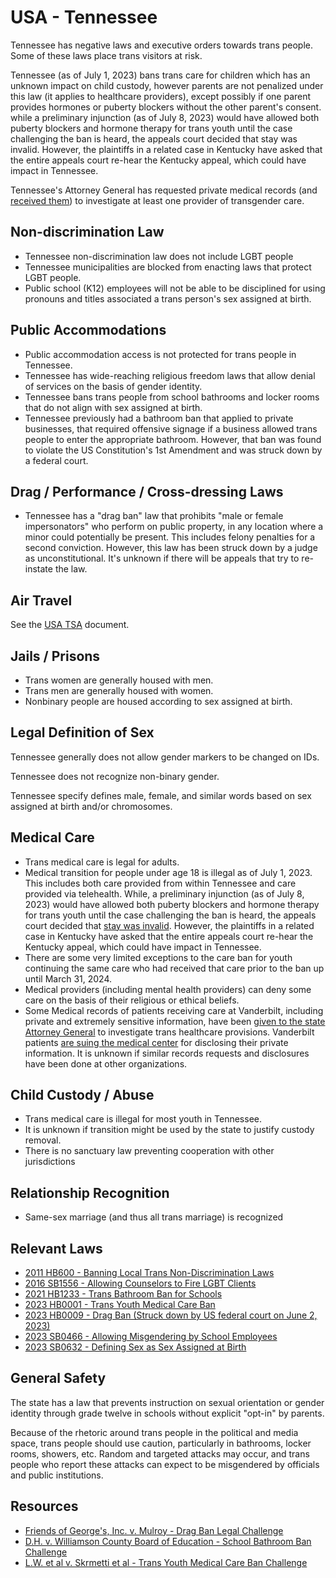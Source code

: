 # USA - Tennessee

Tennessee has negative laws and executive orders towards trans people. Some of
these laws place trans visitors at risk.

Tennessee (as of July 1, 2023) bans trans care for children which has
an unknown impact on child custody, however parents are not penalized
under this law (it applies to healthcare providers), except possibly if
one parent provides hormones or puberty blockers without the other
parent's consent. while a preliminary injunction (as of July 8,
2023) would have allowed both puberty blockers and hormone therapy for trans youth
until the case challenging the ban is heard, the appeals court decided
that stay was invalid. However, the plaintiffs in a related case in
Kentucky have asked that the entire appeals court re-hear the Kentucky
appeal, which could have impact in Tennessee.

Tennessee's Attorney General has requested private medical records
(and [received
them](https://www.tennessean.com/story/news/health/2023/06/20/vanderbilt-university-m-turns-over-transgender-patient-medical-records-to-tennessee-attorney-general/70338356007/))
to investigate at least one provider of transgender care.

## Non-discrimination Law

 * Tennessee non-discrimination law does not include LGBT people
 * Tennessee municipalities are blocked from enacting laws that protect
   LGBT people.
 * Public school (K12) employees will not be able to be disciplined
   for using pronouns and titles associated a trans person's sex assigned
   at birth.

## Public Accommodations

 * Public accommodation access is not protected for trans people in
   Tennessee.
 * Tennessee has wide-reaching religious freedom laws that allow denial of
   services on the basis of gender identity.
 * Tennessee bans trans people from school bathrooms and locker rooms
   that do not align with sex assigned at birth.
 * Tennessee previously had a bathroom ban that applied to private
   businesses, that required offensive signage if a business allowed
   trans people to enter the appropriate bathroom. However, that ban was
   found to violate the US Constitution's 1st Amendment and was struck
   down by a federal court.

## Drag / Performance / Cross-dressing Laws

 * Tennessee has a "drag ban" law that prohibits "male or female
   impersonators" who perform on public property, in any location
   where a minor could potentially be present. This includes felony
   penalties for a second conviction.  However, this law has been struck
   down by a judge as unconstitutional.  It's unknown if there will be
   appeals that try to re-instate the law.

## Air Travel

See the [USA TSA](../notes/tsa.md) document.
 
## Jails / Prisons

 * Trans women are generally housed with men.
 * Trans men are generally housed with women.
 * Nonbinary people are housed according to sex assigned at birth.

## Legal Definition of Sex

Tennessee generally does not allow gender markers to be changed on IDs.

Tennessee does not recognize non-binary gender.

Tennessee specify defines male, female, and similar words based on sex
assigned at birth and/or chromosomes.

## Medical Care

 * Trans medical care is legal for adults.
 * Medical transition for people under age 18 is illegal as of
   July 1, 2023. This includes both care provided from within Tennessee
   and care provided via telehealth.  While, a preliminary injunction (as
   of July 8, 2023) would have allowed both puberty blockers and hormone
   therapy for trans youth until the case challenging the ban is heard, the
   appeals court decided that [stay was
   invalid](https://storage.courtlistener.com/pdf/2023/07/08/l._w._v._jonathan_skrmetti.pdf).
   However, the plaintiffs in a related case in Kentucky have asked that the
   entire appeals court re-hear the Kentucky appeal, which could have impact
   in Tennessee.
 * There are some very limited exceptions to the care ban for youth
   continuing the same care who had received that care prior to the
   ban up until March 31, 2024.
 * Medical providers (including mental health providers) can deny some
   care on the basis of their religious or ethical beliefs.
 * Some Medical records of patients receiving care at Vanderbilt, including
   private and extremely sensitive information, have been
   [given to the state Attorney General](https://www.tennessean.com/story/news/health/2023/06/20/vanderbilt-university-m-turns-over-transgender-patient-medical-records-to-tennessee-attorney-general/70338356007/)
   to investigate trans healthcare provisions.  Vanderbilt patients [are suing
   the medical
   center](https://www.wsmv.com/2023/07/25/patients-sue-vumc-releasing-records-related-ags-transgender-clinic-probe/)
   for disclosing their private information. It is unknown if similar
   records requests and disclosures have been done at other organizations.

## Child Custody / Abuse

 * Trans medical care is illegal for most youth in Tennessee.
 * It is unknown if transition might be used by the state to justify
   custody removal.
 * There is no sanctuary law preventing cooperation with other
   jurisdictions

## Relationship Recognition

 * Same-sex marriage (and thus all trans marriage) is recognized

## Relevant Laws

 * [2011 HB600 - Banning Local Trans Non-Discrimination Laws](https://www.capitol.tn.gov/Bills/107/Bill/SB0632.pdf)
 * [2016 SB1556 - Allowing Counselors to Fire LGBT Clients](https://wapp.capitol.tn.gov/apps/BillInfo/Default.aspx?BillNumber=SB1556&GA=109)
 * [2021 HB1233 - Trans Bathroom Ban for Schools](https://wapp.capitol.tn.gov/apps/BillInfo/default.aspx?BillNumber=HB1233&ga=112)
 * [2023 HB0001 - Trans Youth Medical Care Ban](https://legiscan.com/TN/text/HB0001/id/2756066)
 * [2023 HB0009 - Drag Ban (Struck down by US federal court on June 2, 2023)](https://legiscan.com/TN/text/HB0009/id/2756096)
 * [2023 SB0466 - Allowing Misgendering by School Employees](https://legiscan.com/TN/text/SB0466/id/2672103)
 * [2023 SB0632 - Defining Sex as Sex Assigned at Birth](https://www.capitol.tn.gov/Bills/107/Bill/SB0632.pdf)

## General Safety

The state has a law that prevents instruction on sexual orientation or
gender identity through grade twelve in schools without explicit
"opt-in" by parents.

Because of the rhetoric around trans people in the political and media
space, trans people should use caution, particularly in bathrooms,
locker rooms, showers, etc.  Random and targeted attacks may occur, and
trans people who report these attacks can expect to be misgendered by
officials and public institutions.

## Resources

 * [Friends of George's, Inc. v. Mulroy - Drag Ban Legal Challenge](https://clearinghouse.net/case/44081/)
 * [D.H. v. Williamson County Board of Education - School Bathroom Ban Challenge](https://www.courtlistener.com/docket/64864729/dh-v-williamson-county-board-of-education/)
 * [L.W. et al v. Skrmetti et al - Trans Youth Medical Care Ban Challenge](https://lambdalegal.org/case/lw-v-skrmetti/)
